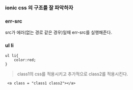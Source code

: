 ### ionic css 의 구조를 잘 파악하자


### err-src
src가 에러(없는 경로 같은 경우)일때 err-src를 실행해준다.

### ul li
```
ul li{
    color:red;
}
```
> class1의 css를 적용시키고 추가적으로 class2를 적용시킨다.

```
 <a class = "class1 class2"></a>
```